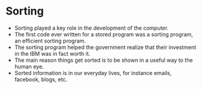 # Sorting

- Sorting played a key role in the development of the computer. 
- The first code ever written for a stored program was a sorting program, an efficient sorting program. 
- The sorting program helped the government realize that their investment in the IBM was in fact worth it. 
- The main reason things get sorted is to be shown in a useful way to the human eye. 
- Sorted information is in our everyday lives, for instance emails, facebook, blogs, etc. 